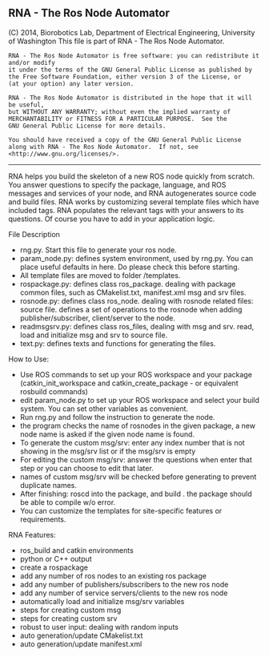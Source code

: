 RNA - The Ros Node Automator
--------------------------------
(C) 2014, Biorobotics Lab, Department of Electrical Engineering, University of Washington
This file is part of RNA - The Ros Node Automator.

    RNA - The Ros Node Automator is free software: you can redistribute it and/or modify
    it under the terms of the GNU General Public License as published by
    the Free Software Foundation, either version 3 of the License, or
    (at your option) any later version.

    RNA - The Ros Node Automator is distributed in the hope that it will be useful,
    but WITHOUT ANY WARRANTY; without even the implied warranty of
    MERCHANTABILITY or FITNESS FOR A PARTICULAR PURPOSE.  See the
    GNU General Public License for more details.

    You should have received a copy of the GNU General Public License
    along with RNA - The Ros Node Automator.  If not, see <http://www.gnu.org/licenses/>.
--------------------------------
 
RNA helps you build the skeleton of a new ROS node quickly from scratch.  You answer questions to specify the package, language, and ROS messages and services of your node, and RNA autogenerates source code and build files.  RNA works by customizing several template files which have included tags.  RNA populates the relevant tags with your answers to its questions.  Of course you have to add in your application logic.
 
File Description
- rng.py. Start this file to generate your ros node.
- param_node.py: defines system environment, used by rng.py. You can place useful defaults in here. Do please check this before starting.
- All template files are moved to folder /templates.
- rospackage.py: defines class ros_package. dealing with package common files, such as CMakelist.txt, manifest.xml msg and srv files.
- rosnode.py: defines class ros_node. dealing with rosnode related files: source file. defines a set of operations to the rosnode when adding publisher/subscriber, client/server to the node.
- readmsgsrv.py: defines class ros_files, dealing with msg and srv. read, load and initialize msg and srv to source file.
- text.py: defines texts and functions for generating the files.

How to Use:
- Use ROS commands to set up your ROS workspace and your package (catkin_init_workspace and catkin_create_package - or equivalent rosbuild commands)
- edit param_node.py to set up your ROS workspace and select your build system.  You can set other variables as convenient.
- Run rng.py and follow the instruction to generate the node.
- the program checks the name of rosnodes in the given package, a new node name is asked if the given node name is found.
- To generate the custom msg/srv: enter any index number that is not showing in the msg/srv list or if the msg/srv is empty
- For editing the custom msg/srv: answer the questions when enter that step or you can choose to edit that later.
- names of custom msg/srv will be checked before generating to prevent duplicate names.
- After finishing: roscd into the package, and build . the package should be able to compile w/o error.
- You can customize the templates for site-specific features or requirements.

RNA Features:
- ros_build and catkin environments
- python or C++ output
- create a rospackage
- add any number of ros nodes to an existing ros package
- add any number of publishers/subscribers to the new ros node
- add any number of service servers/clients to the new ros node
- automatically load and initialize msg/srv variables
- steps for creating custom msg
- steps for creating custom srv
- robust to user input: dealing with random inputs
- auto generation/update CMakelist.txt
- auto generation/update manifest.xml

